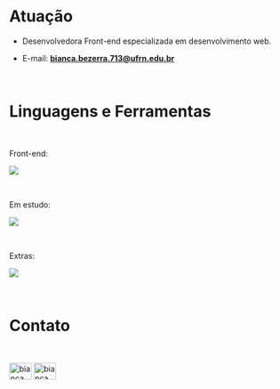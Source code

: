 <h1 align="left">Atuação</h1>

- Desenvolvedora Front-end especializada em desenvolvimento web.<br>

- E-mail: <b>bianca.bezerra.713@ufrn.edu.br</b></p><br>

<h1 align="left">Linguagens e Ferramentas</h1><br>

<p align="left">Front-end:</p>
<p align="left">
  <a href="https://skillicons.dev">
    <img src="https://skillicons.dev/icons?i=html,css,js,bootstrap,sass,git,nodejs" />
  </a>
</p><br>

<p align="left">Em estudo:</p>
<p align="left">
  <a href="https://skillicons.dev">
    <img src="https://skillicons.dev/icons?i=react,vue,ts" />
  </a>
</p><br>

<p align="left">Extras:</p>
<p align="left">
  <a href="https://skillicons.dev">
    <img src="https://skillicons.dev/icons?i=figma,vscode,replit" />
  </a>
</p><br>

<h1 align="left">Contato</h1><br>

<p align="left">
<a href="https://www.linkedin.com/in/bianca-bezerra-pires/" target="blank"><img align="center" src="https://raw.githubusercontent.com/rahuldkjain/github-profile-readme-generator/master/src/images/icons/Social/linked-in-alt.svg" alt="bianca bezerra pires" height="30" width="40" /></a>
<a href="https://www.instagram.com/abobibis/" target="blank"><img align="center" src="https://raw.githubusercontent.com/rahuldkjain/github-profile-readme-generator/master/src/images/icons/Social/instagram.svg" alt="bianca__bezerra" height="30" width="40" /></a>
</p>
